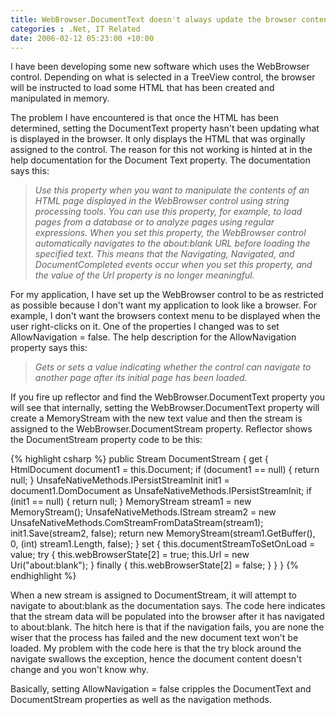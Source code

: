 ```yaml
---
title: WebBrowser.DocumentText doesn't always update the browser contents
categories : .Net, IT Related
date: 2006-02-12 05:23:00 +10:00
---
```


I have been developing some new software which uses the WebBrowser control. Depending on what is selected in a TreeView control, the browser will be instructed to load some HTML that has been created and manipulated in memory. 

The problem I have encountered is that once the HTML has been determined, setting the DocumentText property hasn't been updating what is displayed in the browser. It only displays the HTML that was orginally assigned to the control. The reason for this not working is hinted at in the help documentation for the Document Text property. The documentation says this:

> _Use this property when you want to manipulate the contents of an HTML page displayed in the WebBrowser control using string processing tools. You can use this property, for example, to load pages from a database or to analyze pages using regular expressions. When you set this property, the WebBrowser control automatically navigates to the about:blank URL before loading the specified text. This means that the Navigating, Navigated, and DocumentCompleted events occur when you set this property, and the value of the Url property is no longer meaningful._

For my application, I have set up the WebBrowser control to be as restricted as possible because I don't want my application to look like a browser. For example, I don't want the browsers context menu to be displayed when the user right-clicks on it. One of the properties I changed was to set AllowNavigation = false. The help description for the AllowNavigation property says this:

> _Gets or sets a value indicating whether the control can navigate to another page after its initial page has been loaded._

If you fire up reflector and find the WebBrowser.DocumentText property you will see that internally, setting the WebBrowser.DocumentText property will create a MemoryStream with the new text value and then the stream is assigned to the WebBrowser.DocumentStream property. Reflector shows the DocumentStream property code to be this:

 {% highlight csharp %}
public Stream DocumentStream
{
    get
    {
        HtmlDocument document1 = this.Document;
        if (document1 == null)
        {
                return null;
        }
        UnsafeNativeMethods.IPersistStreamInit init1 = document1.DomDocument as UnsafeNativeMethods.IPersistStreamInit;
        if (init1 == null)
        {
                return null;
        }
        MemoryStream stream1 = new MemoryStream();
        UnsafeNativeMethods.IStream stream2 = new UnsafeNativeMethods.ComStreamFromDataStream(stream1);
        init1.Save(stream2, false);
        return new MemoryStream(stream1.GetBuffer(), 0, (int) stream1.Length, false);
    }
    set
    {
        this.documentStreamToSetOnLoad = value;
        try
        {
                this.webBrowserState[2] = true;
                this.Url = new Uri("about:blank");
        }
        finally
        {
                this.webBrowserState[2] = false;
        }
    }
}
{% endhighlight %}

When a new stream is assigned to DocumentStream, it will attempt to navigate to about:blank as the documentation says. The code here indicates that the stream data will be populated into the browser after it has navigated to about:blank. The hitch here is that if the navigation fails, you are none the wiser that the process has failed and the new document text won't be loaded. My problem with the code here is that the try block around the navigate swallows the exception, hence the document content doesn't change and you won't know why.

Basically, setting AllowNavigation = false cripples the DocumentText and DocumentStream properties as well as the navigation methods.


